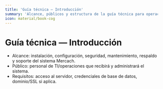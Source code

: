 ```yaml
---
title: 'Guía técnica — Introducción'
summary: 'Alcance, públicos y estructura de la guía técnica para operación del sistema.'
icon: material/book-cog
---
```


# Guía técnica — Introducción

- Alcance: instalación, configuración, seguridad, mantenimiento, respaldo y soporte del sistema Mercach.
- Público: personal de TI/operaciones que recibirá y administrará el sistema.
- Requisitos: acceso al servidor, credenciales de base de datos, dominio/SSL si aplica.
